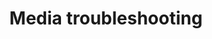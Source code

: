 ---
lang: en
layout: doc
permalink: /doc/media-troubleshooting/
redirect_to: https://qubes-doc-rst.readthedocs.io/en/latest/user/troubleshooting/media-troubleshooting.html
ref: 235
title: Media troubleshooting
---